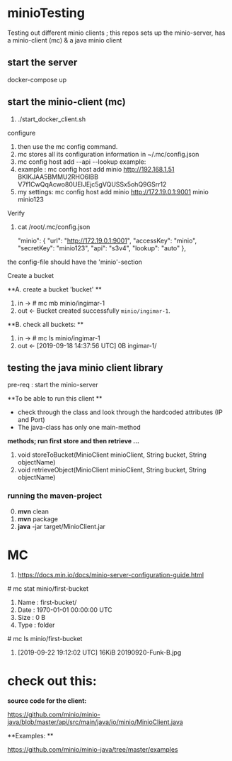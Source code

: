 # minioTesting
Testing out different minio clients ; this repos sets up the minio-server, has a minio-client (mc) &amp; a java minio client

## start the server 

docker-compose up

## start the  minio-client (mc)

1. ./start_docker_client.sh

configure <p>

1. then use the mc config command.
2. mc stores all its configuration information in ~/.mc/config.json
3. mc config host add <ALIAS> <YOUR-S3-ENDPOINT> <YOUR-ACCESS-KEY> <YOUR-SECRET-KEY> --api <API-SIGNATURE> --lookup <BUCKET-LOOKUP-TYPE>
example:
4. example :  mc config host add minio http://192.168.1.51 BKIKJAA5BMMU2RHO6IBB V7f1CwQqAcwo80UEIJEjc5gVQUSSx5ohQ9GSrr12
5. my settings: mc config host add minio http://172.19.0.1:9001 minio minio123 

Verify <p>
1.  cat /root/.mc/config.json 

    "minio": {
			"url": "http://172.19.0.1:9001",
			"accessKey": "minio",
			"secretKey": "minio123",
			"api": "s3v4",
			"lookup": "auto"
		}, 

the config-file  should have the 'minio'-section


Create a bucket <p>


**A. create a bucket 'bucket' **

1. in -> # mc mb minio/ingimar-1
2. out <- Bucket created successfully `minio/ingimar-1`. 

**B. check all buckets: **

1. in ->  # mc ls minio/ingimar-1
2. out <- [2019-09-18 14:37:56 UTC]      0B ingimar-1/

## testing the java minio client library
pre-req : start the minio-server 

**To be able to run this client **

  * check through the class and look through the hardcoded attributes (IP and Port)
  * The java-class has only one main-method 
  
**methods; run first store and then retrieve ...**

1. void storeToBucket(MinioClient minioClient, String bucket, String objectName)
2. void retrieveObject(MinioClient minioClient, String bucket, String objectName)

### running the maven-project

0. **mvn** clean
1. **mvn** package
2. **java** -jar target/MinioClient.jar


# MC

1. https://docs.min.io/docs/minio-server-configuration-guide.html

\# mc stat minio/first-bucket

1. Name      : first-bucket/
2. Date      : 1970-01-01 00:00:00 UTC 
3. Size      : 0 B    
4. Type      : folder

\# mc ls minio/first-bucket

1. [2019-09-22 19:12:02 UTC]   16KiB 20190920-Funk-B.jpg


# check out this:
 
**source code for the client:** <p>

https://github.com/minio/minio-java/blob/master/api/src/main/java/io/minio/MinioClient.java 

**Examples: ** <p>

https://github.com/minio/minio-java/tree/master/examples 


